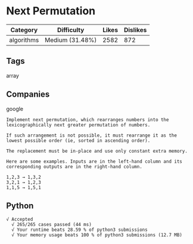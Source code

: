 # Next Permutation
|Category|Difficulty|Likes|Dislikes|
|-|-|-|-|
|algorithms|Medium (31.48%)|2582|872|

## Tags
array

## Companies
google

```
Implement next permutation, which rearranges numbers into the lexicographically next greater permutation of numbers.

If such arrangement is not possible, it must rearrange it as the lowest possible order (ie, sorted in ascending order).

The replacement must be in-place and use only constant extra memory.

Here are some examples. Inputs are in the left-hand column and its corresponding outputs are in the right-hand column.

1,2,3 → 1,3,2
3,2,1 → 1,2,3
1,1,5 → 1,5,1
```

## Python
```
√ Accepted
  √ 265/265 cases passed (44 ms)
  √ Your runtime beats 28.59 % of python3 submissions
  √ Your memory usage beats 100 % of python3 submissions (12.7 MB)
```